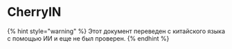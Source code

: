 # CherryIN


{% hint style="warning" %}
Этот документ переведен с китайского языка с помощью ИИ и еще не был проверен.
{% endhint %}


